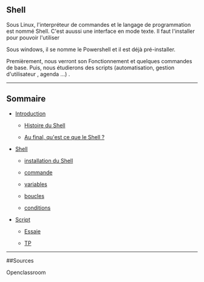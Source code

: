 ## Shell

Sous Linux, l'interpréteur de commandes et le langage de programmation est nommé Shell. C'est auussi une interface en mode texte. Il faut l'installer pour pouvoir l'utiliser

Sous windows, il se nomme le Powershell et il est déjà pré-installer.

Premièrement, nous verront son Fonctionnement et quelques commandes de base. Puis, nous étudierons des scripts (automatisation, gestion d'utilisateur , agenda ...) .

----------------------------
## Sommaire

* [Introduction](https://github.com/nsegur66/Powershell/blob/main/Introduction%20au%20Shell.md)
    
    * [Histoire du Shell](https://github.com/nsegur66/Powershell/blob/main/Introduction%20au%20Shell.md#histoire-du-shell)
    
    * [Au final, qu'est ce que le Shell ?](https://github.com/nsegur66/Powershell/blob/main/Introduction%20au%20Shell.md#quest-ce-que-le-shell-)

    
* [Shell]()

    * [installation du Shell](https://github.com/nsegur66/Powershell/blob/main/Installation%20du%20Shell.md)

    * [commande](https://github.com/nsegur66/Powershell/blob/main/Commande.md)

    * [variables](https://github.com/nsegur66/Shell/blob/main/variables.md)

    * [boucles](https://github.com/nsegur66/Shell/blob/main/boucles.md)

    * [conditions](https://github.com/nsegur66/Shell/blob/main/conditions.md)

* [Script]()
  
    * [Essaie]()
  
    * [TP]() 

----------------------------

##Sources

Openclassroom

